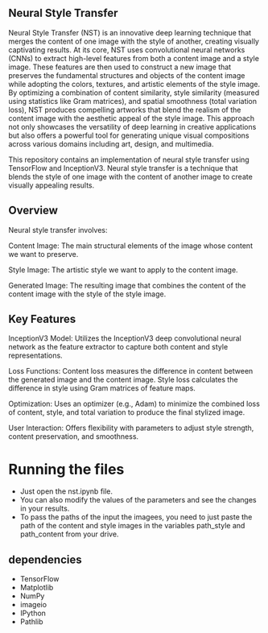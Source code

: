 ## Neural Style Transfer 
Neural Style Transfer (NST) is an innovative deep learning technique that merges the content of one image with the style of another, creating visually captivating results. At its core, NST uses convolutional neural networks (CNNs) to extract high-level features from both a content image and a style image. These features are then used to construct a new image that preserves the fundamental structures and objects of the content image while adopting the colors, textures, and artistic elements of the style image. By optimizing a combination of content similarity, style similarity (measured using statistics like Gram matrices), and spatial smoothness (total variation loss), NST produces compelling artworks that blend the realism of the content image with the aesthetic appeal of the style image. This approach not only showcases the versatility of deep learning in creative applications but also offers a powerful tool for generating unique visual compositions across various domains including art, design, and multimedia.


This repository contains an implementation of neural style transfer using TensorFlow and InceptionV3. Neural style transfer is a technique that blends the style of one image with the content of another image to create visually appealing results.

## Overview

Neural style transfer involves:

Content Image: The main structural elements of the image whose content we want to preserve.


Style Image: The artistic style we want to apply to the content image.


Generated Image: The resulting image that combines the content of the content image with the style of the style image.


## Key Features

InceptionV3 Model:
Utilizes the InceptionV3 deep convolutional neural network as the feature extractor to capture both content and style representations.

Loss Functions: Content loss measures the difference in content between the generated image and the content image. Style loss calculates the difference in style using Gram matrices of feature maps.

Optimization: Uses an optimizer (e.g., Adam) to minimize the combined loss of content, style, and total variation to produce the final stylized image.

User Interaction: Offers flexibility with parameters to adjust style strength, content preservation, and smoothness.

# Running the files

- Just open the nst.ipynb file.
- You can also modify the values of the parameters and see the changes in your results.
- To pass the paths of the input the imagees, you need to just paste the path of the content and style images in the variables path_style and path_content from your drive.


## dependencies
* TensorFlow 
* Matplotlib
* NumPy
* imageio
* IPython
* Pathlib
